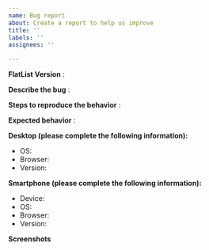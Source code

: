 ```yaml
---
name: Bug report
about: Create a report to help us improve
title: ''
labels: ''
assignees: ''

---
```

**FlatList Version**
:

**Describe the bug**
:

**Steps to reproduce the behavior**
:

**Expected behavior**
:

**Desktop (please complete the following information):**
 - OS:
 - Browser:
 - Version:

**Smartphone (please complete the following information):**
 - Device:
 - OS:
 - Browser: 
 - Version: 
 
**Screenshots**
